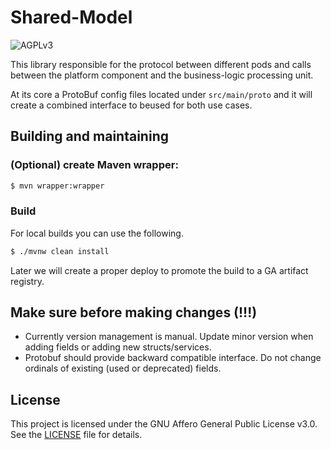 # Shared-Model

![AGPLv3](https://img.shields.io/badge/License-AGPL%20v3-blue.svg)

This library responsible for the protocol between different pods and calls between the platform component and the business-logic processing unit.

At its core a ProtoBuf config files located under `src/main/proto` and it will create a combined interface to beused for both use cases.

## Building and maintaining

### (Optional) create Maven wrapper:

```bash
$ mvn wrapper:wrapper
```

### Build

For local builds you can use the following.
```bash
$ ./mvnw clean install
```

Later we will create a proper deploy to promote the build to a GA artifact registry.

## Make sure before making changes (!!!)
- Currently version management is manual. Update minor version when adding fields or adding new structs/services.
- Protobuf should provide backward compatible interface. Do not change ordinals of existing (used or deprecated) fields.


## License

This project is licensed under the GNU Affero General Public License v3.0.
See the [LICENSE](./LICENSE) file for details.

